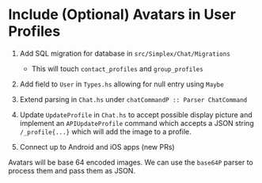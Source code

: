 # Include (Optional) Avatars in User Profiles

1. Add SQL migration for database in `src/Simplex/Chat/Migrations`
    - This will touch `contact_profiles` and `group_profiles`

2. Add field to `User` in `Types.hs` allowing for null entry using `Maybe`

3. Extend parsing in `Chat.hs` under `chatCommandP :: Parser ChatCommand`

4. Update `UpdateProfile` in `Chat.hs` to accept possible display picture and implement an `APIUpdateProfile` command which accepts a JSON string `/_profile{...}` which will add the image to a profile.

5. Connect up to Android and iOS apps (new PRs)

Avatars will be base 64 encoded images. We can use the `base64P` parser to process them and pass them as JSON.

